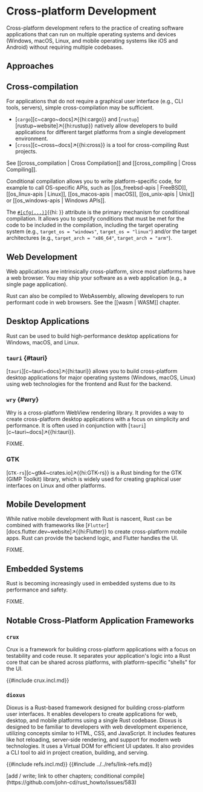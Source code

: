 # Cross-platform Development

Cross-platform development refers to the practice of creating software applications that can run on multiple operating systems and devices (Windows, macOS, Linux, and mobile operating systems like iOS and Android) without requiring multiple codebases.

## Approaches

## Cross-compilation

For applications that do not require a graphical user interface (e.g., CLI tools, servers), simple cross-compilation may be sufficient.

- [`cargo`][c~cargo~docs]↗{{hi:cargo}} and [`rustup`][rustup~website]↗{{hi:rustup}} natively allow developers to build applications for different target platforms from a single development environment.
- [`cross`][c~cross~docs]↗{{hi:cross}} is a tool for cross-compiling Rust projects.

See [[cross_compilation | Cross Compilation]] and [[cross_compiling | Cross Compiling]].

Conditional compilation allows you to write platform-specific code, for example to call OS-specific APIs, such as [[os_freebsd-apis | FreeBSD]], [[os_linux-apis | Linux]], [[os_macos-apis | macOS]], [[os_unix-apis | Unix]] or [[os_windows-apis | Windows APIs]].

The [`#[cfg(...)]`]( ){{hi: }} attribute is the primary mechanism for conditional compilation. It allows you to specify conditions that must be met for the code to be included in the compilation, including the target operating system (e.g., `target_os = "windows"`, `target_os = "linux"`) and/or the target architectures (e.g., `target_arch = "x86_64"`, `target_arch = "arm"`).

## Web Development

Web applications are intrinsically cross-platform, since most platforms have a web browser. You may ship your software as a web application (e.g., a single page application).

Rust can also be compiled to WebAssembly, allowing developers to run performant code in web browsers. See the [[wasm | WASM]] chapter.

## Desktop Applications

Rust can be used to build high-performance desktop applications for Windows, macOS, and Linux.

### `tauri` {#tauri}

[`tauri`][c~tauri~docs]↗{{hi:tauri}} allows you to build cross-platform desktop applications for major operating systems (Windows, macOS, Linux) using web technologies for the frontend and Rust for the backend.

### `wry` {#wry}

Wry is a cross-platform WebView rendering library. It provides a way to create cross-platform desktop applications with a focus on simplicity and performance. It is often used in conjunction with [`tauri`][c~tauri~docs]↗{{hi:tauri}}.

FIXME.

### GTK

[`GTK-rs`][c~gtk4~crates.io]↗{{hi:GTK-rs}} is a Rust binding for the GTK (GIMP Toolkit) library, which is widely used for creating graphical user interfaces on Linux and other platforms.

## Mobile Development

While native mobile development with Rust is nascent, Rust `can` be combined with frameworks like [`Flutter`][docs.flutter.dev~website]↗{{hi:Flutter}} to create cross-platform mobile apps. Rust can provide the backend logic, and Flutter handles the UI.

FIXME.

## Embedded Systems

Rust is becoming increasingly used in embedded systems due to its performance and safety.

FIXME.

## Notable Cross-Platform Application Frameworks

### `crux`

Crux is a framework for building cross-platform applications with a focus on testability and code reuse. It separates your application's logic into a Rust core that can be shared across platforms, with platform-specific "shells" for the UI.

{{#include crux.incl.md}}

### `dioxus`

Dioxus is a Rust-based framework designed for building cross-platform user interfaces. It enables developers to create applications for web, desktop, and mobile platforms using a single Rust codebase. Dioxus is designed to be familiar to developers with web development experience, utilizing concepts similar to HTML, CSS, and JavaScript. It includes features like hot reloading, server-side rendering, and support for modern web technologies. It uses a Virtual DOM for efficient UI updates. It also provides a CLI tool to aid in project creation, building, and serving.

{{#include refs.incl.md}}
{{#include ../../refs/link-refs.md}}

<div class="hidden">
[add / write; link to other chapters; conditional compile](https://github.com/john-cd/rust_howto/issues/583)
</div>
